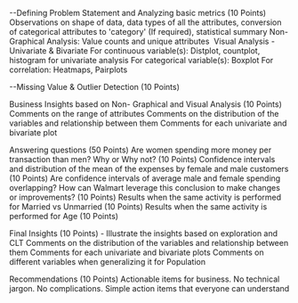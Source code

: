 --Defining Problem Statement and Analyzing basic metrics (10 Points)
    Observations on shape of data, data types of all the attributes, conversion of categorical attributes to 'category' (If required), statistical summary
    Non-Graphical Analysis: Value counts and unique attributes ​
    Visual Analysis - Univariate & Bivariate
    For continuous variable(s): Distplot, countplot, histogram for univariate analysis
    For categorical variable(s): Boxplot
    For correlation: Heatmaps, Pairplots

--Missing Value & Outlier Detection (10 Points)

Business Insights based on Non- Graphical and Visual Analysis (10 Points)
    Comments on the range of attributes
    Comments on the distribution of the variables and relationship between them
    Comments for each univariate and bivariate plot

Answering questions (50 Points)
    Are women spending more money per transaction than men? Why or Why not? (10 Points)
    Confidence intervals and distribution of the mean of the expenses by female and male customers (10 Points)
    Are confidence intervals of average male and female spending overlapping? How can Walmart leverage this conclusion to make changes or improvements? (10 Points)
    Results when the same activity is performed for Married vs Unmarried (10 Points)
    Results when the same activity is performed for Age (10 Points)

Final Insights (10 Points) - Illustrate the insights based on exploration and CLT
    Comments on the distribution of the variables and relationship between them
    Comments for each univariate and bivariate plots
    Comments on different variables when generalizing it for Population

Recommendations (10 Points)
    Actionable items for business. No technical jargon. No complications. Simple action items that everyone can understand